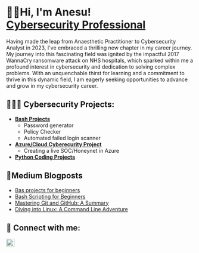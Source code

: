 <h1>👋🏾Hi, I'm Anesu! <br/> <a href="https://www.linkedin.com/in/anesu-m-74b760253/">Cybersecurity Professional</a></h1>
Having made the leap from Anaesthetic Practitioner to Cybersecurity Analyst in 2023, I've embraced a thrilling new chapter in my career journey. My journey into this fascinating field was ignited by the impactful 2017 WannaCry ransomware attack on NHS hospitals, which sparked within me a profound interest in cybersecurity and  dedication to solving complex problems. With an unquenchable thirst for learning and a commitment to thrive in this dynamic field, I am eagerly seeking opportunities to advance and grow in my cybersecurity career.

<h2>👩🏾‍💻 Cybersecurity Projects:</h2>

- <b><a href="https://github.com/anesum1/Bash-Projects/tree/main">Bash Projects</a></b>
  - Password generator
  - Policy Checker
  - Automated failed login scanner
- <b><a href="https://github.com/CyberLocd/Azure-SOC/tree/main">Azure/Cloud Cyberecurity Project</a></b>
  - Creating a live SOC/Honeynet in Azure 
- <b><a href="https://github.com/anesum1/Python-100-days">Python Coding Projects</a></b>
  
    
<h2>📰Medium Blogposts</h2>

- [Bas projects for beginners](https://medium.com/p/ded7db5473bb)
- [Bash Scripting for Beginners](https://medium.com/@ane.masawi/bash-scripting-for-beginners-96a62f0eb027)
- [Mastering Git and GitHub: A Summary](https://medium.com/@ane.masawi/mastering-git-and-github-a-summary-9504804a7ca3)
- [Diving into Linux: A Command Line Adventure](https://medium.com/@ane.masawi/diving-into-linux-a-command-line-adventure-90adc7658a44)


<h2> 🤳 Connect with me:</h2>


[<img align="left" alt="Anesu M | LinkedIn" width="22px" src="https://cdn.jsdelivr.net/npm/simple-icons@v3/icons/linkedin.svg" />][linkedin]


[linkedin]: https://www.linkedin.com/in/anesu-m-74b760253/

<!--
**anesum1/anesum1** is a ✨ _special_ ✨ repository because its `README.md` (this file) appears on your GitHub profile.

Here are some ideas to get you started:

- 🔭 I’m currently working on ...
- 🌱 I’m currently learning ...
- 👯 I’m looking to collaborate on ...
- 🤔 I’m looking for help with ...
- 💬 Ask me about ...
- 📫 How to reach me: ...
- 😄 Pronouns: ...
- ⚡ Fun fact: ...
-->
